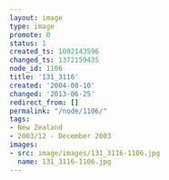 ```yaml
---
layout: image
type: image
promote: 0
status: 1
created_ts: 1092143596
changed_ts: 1372159435
node_id: 1106
title: '131_3116'
created: '2004-08-10'
changed: '2013-06-25'
redirect_from: []
permalink: "/node/1106/"
tags:
- New Zealand
- 2003/12 - December 2003
images:
- src: image/images/131_3116-1106.jpg
  name: 131_3116-1106.jpg
---
```


